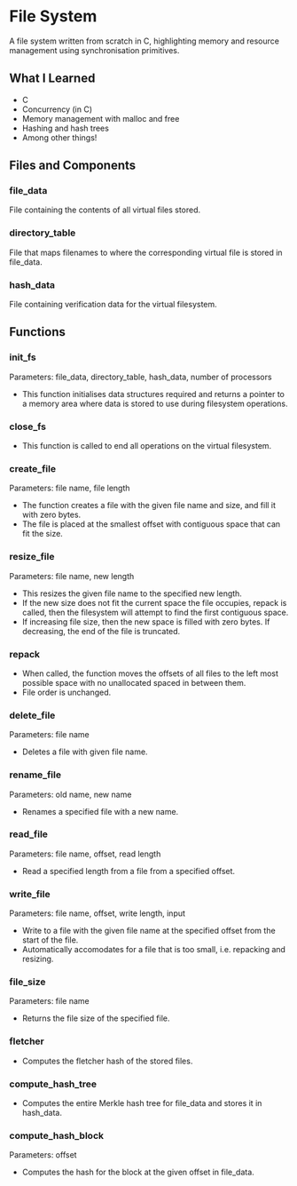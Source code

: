 # File System
A file system written from scratch in C, highlighting memory and resource management using synchronisation primitives. 

## What I Learned
- C
- Concurrency (in C)
- Memory management with malloc and free
- Hashing and hash trees
- Among other things!

## Files and Components

### file_data
File containing the contents of all virtual files stored.

### directory_table
File that maps filenames to where the corresponding virtual file is stored in file_data.

### hash_data
File containing verification data for the virtual filesystem.

## Functions

### init_fs
Parameters: file_data, directory_table, hash_data, number of processors
* This function initialises data structures required and returns a pointer to a memory area where data is stored to use during filesystem operations.

### close_fs
* This function is called to end all operations on the virtual filesystem.

### create_file
Parameters: file name, file length
* The function creates a file with the given file name and size, and fill it with zero bytes.
* The file is placed at the smallest offset with contiguous space that can fit the size.

### resize_file
Parameters: file name, new length
* This resizes the given file name to the specified new length.
* If the new size does not fit the current space the file occupies, repack is called, then the filesystem will attempt to find the first contiguous space.
* If increasing file size, then the new space is filled with zero bytes. If decreasing, the end of the file is truncated.

### repack
* When called, the function moves the offsets of all files to the left most possible space with no unallocated spaced in between them.
* File order is unchanged.

### delete_file
Parameters: file name
* Deletes a file with given file name.

### rename_file
Parameters: old name, new name
* Renames a specified file with a new name.

### read_file
Parameters: file name, offset, read length
* Read a specified length from a file from a specified offset.

### write_file
Parameters: file name, offset, write length, input
* Write to a file with the given file name at the specified offset from the start of the file.
* Automatically accomodates for a file that is too small, i.e. repacking and resizing.

### file_size
Parameters: file name
* Returns the file size of the specified file.

### fletcher
* Computes the fletcher hash of the stored files.

### compute_hash_tree
* Computes the entire Merkle hash tree for file_data and stores it in hash_data.

### compute_hash_block
Parameters: offset
* Computes the hash for the block at the given offset in file_data.

